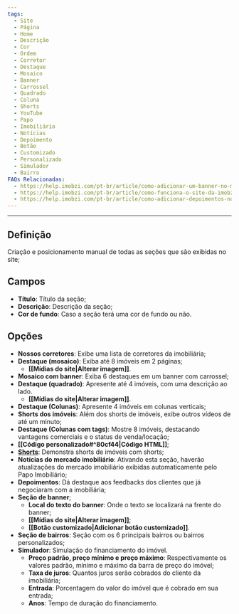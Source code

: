 ```yaml
---
tags:
  - Site
  - Página
  - Home
  - Descrição
  - Cor
  - Ordem
  - Corretor
  - Destaque
  - Mosaico
  - Banner
  - Carrossel
  - Quadrado
  - Coluna
  - Shorts
  - YouTube
  - Papo
  - Imobiliário
  - Notícias
  - Depoimento
  - Botão
  - Customizado
  - Personalizado
  - Simulador
  - Bairro
FAQs Relacionadas:
  - https://help.imobzi.com/pt-br/article/como-adicionar-um-banner-no-meu-site-1pfrdmu/
  - https://help.imobzi.com/pt-br/article/como-funciona-o-site-da-imobzi-j55id3/#3-secoes
  - https://help.imobzi.com/pt-br/article/como-adicionar-depoimentos-no-site-16i3a9j/
---
```

---
## Definição

Criação e posicionamento manual de todas as seções que são exibidas no site;
## Campos

- **Título**: Título da seção;
- **Descrição**: Descrição da seção;
- **Cor de fundo**: Caso a seção terá uma cor de fundo ou não.

## Opções

- **Nossos corretores**: Exibe uma lista de corretores da imobiliária;
- **Destaque (mosaico)**: Exiba até 8 imóveis em 2 páginas;
	- **[[Mídias do site|Alterar imagem]]**.
- **Mosaico com banner**: Exiba 6 destaques em um banner com carrossel;
- **Destaque (quadrado)**: Apresente até 4 imóveis, com uma descrição ao lado.
	- **[[Mídias do site|Alterar imagem]]**.
- **Destaque (Colunas)**: Apresente 4 imóveis em colunas verticais;
- **Shorts dos imóveis**: Além dos shorts de imóveis, exibe outros vídeos de até um minuto;
- **Destaque (Colunas com tags)**: Mostre 8 imóveis, destacando vantagens comerciais e o status de venda/locação;
- **[[Código personalizado#^80cf44|Código HTML]]**;
- **[Shorts](https://help.imobzi.com/pt-br/article/como-adicionar-shorts-do-youtube-no-meu-site-y9umte/)**: Demonstra shorts de imóveis com shorts;
- **Notícias do mercado imobiliário**: Ativando esta seção, haverão atualizações do mercado imobiliário exibidas automaticamente pelo Papo Imobiliário;
- **Depoimentos**: Dá destaque aos feedbacks dos clientes que já negociaram com a imobiliária;
- **Seção de banner**;
	- **Local do texto do banner**: Onde o texto se localizará na frente do banner;
	- **[[Mídias do site|Alterar imagem]]**;
	- **[[Botão customizado|Adicionar botão customizado]]**.
- **Seção de bairros**: Seção com os 6 principais bairros ou bairros personalizados;
- **Simulador**: Simulação do financiamento do imóvel.
	- **Preço padrão, preço mínimo e preço máximo**: Respectivamente os valores padrão, mínimo e máximo da barra de preço do imóvel;
	- **Taxa de juros**: Quantos juros serão cobrados do cliente da imobiliária;
	- **Entrada**: Porcentagem do valor do imóvel que é cobrado em sua entrada;
	- **Anos**: Tempo de duração do financiamento.